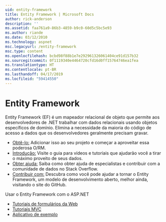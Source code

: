 ```yaml
---
uid: entity-framework
title: Entity Framework | Microsoft Docs
author: rick-anderson
description: ''
ms.assetid: faa761a9-86b3-4859-b9c0-60d5c5bc5e93
ms.author: riande
ms.date: 03/12/2010
ms.technology: aspnet
msc.legacyurl: /entity-framework
msc.type: content
ms.openlocfilehash: bcbd98f88b1e7e292961326061404ce91d157b32
ms.sourcegitcommit: 0f1119340e4464720cfd16d0ff15764746ea1fea
ms.translationtype: HT
ms.contentlocale: pt-BR
ms.lasthandoff: 04/17/2019
ms.locfileid: "59414550"
---
```

# <a name="entity-framework"></a>Entity Framework

Entity Framework (EF) é um mapeador relacional de objeto que permite aos desenvolvedores de .NET trabalhar com dados relacionais usando objetos específicos de domínio. Elimina a necessidade da maioria do código de acesso a dados que os desenvolvedores geralmente precisam gravar.


- [Obtê-lo:](https://msdn.com/data/ee712906) Adicionar isso ao seu projeto e começar a aproveitar essa poderosa O/RM.
- [Introdução:](https://msdn.com/data/ee712907) Visite o guia para vídeos e tutoriais que ajudarão você a tirar o máximo proveito de seus dados.
- [Obter ajuda:](https://msdn.com/data/hh913619) Saiba como obter ajuda de especialistas e contribuir com a comunidade de dados no Stack Overflow.
- [Contribuir com:](https://github.com/aspnet/EntityFramework6) Descubra como você pode ajudar a tornar o Entity Framework, um modelo de desenvolvimento aberto, melhor ainda, visitando o site do GitHub.


Usar o Entity Framework com o ASP.NET

- [Tutoriais de formulários da Web](web-forms/overview/older-versions-getting-started/getting-started-with-ef/the-entity-framework-and-aspnet-getting-started-part-1.md)
- [Tutoriais MVC](mvc/overview/getting-started/getting-started-with-ef-using-mvc/creating-an-entity-framework-data-model-for-an-asp-net-mvc-application.md)
- [Aplicativo de exemplo](https://webpifeed.blob.core.windows.net/webpifeed/Partners/ASP.NET%20MVC%20Application%20Using%20Entity%20Framework%20Code%20First.zip)
